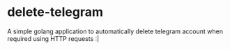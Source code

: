 # delete-telegram
A simple golang application to automatically delete telegram account when required using HTTP requests :|
